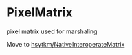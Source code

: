 # PixelMatrix
pixel matrix used for marshaling

Move to [hsytkm/NativeInteroperateMatrix](https://github.com/hsytkm/NativeInteroperateMatrix)
